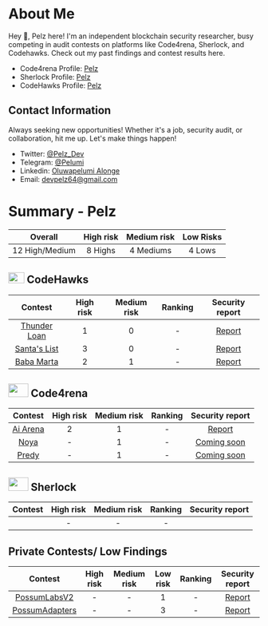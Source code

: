 # About Me

Hey 👋, Pelz here! I'm an independent blockchain security researcher, busy competing in audit contests on platforms like Code4rena, Sherlock, and Codehawks. Check out my past findings and contest results here.

- Code4rena Profile: [Pelz](https://code4rena.com/@Pelz)
- Sherlock Profile: [Pelz](https://audits.sherlock.xyz/watson/Pelz)
- CodeHawks Profile: [Pelz](https://www.codehawks.com/profile/clokuwofs000yih08n1oqrf6d)

## Contact Information

Always seeking new opportunities! Whether it's a job, security audit, or collaboration, hit me up. Let's make things happen!

- Twitter: [@Pelz_Dev](https://twitter.com/Pelz_Dev)
- Telegram: [@Pelumi](https://t.me/Pelumi_Al)
- Linkedin: [Oluwapelumi Alonge](https://www.linkedin.com/in/oluwapelumi-alonge-659911251/)
- Email: [devpelz64@gmail.com](devpelz64@gmail.com)

# Summary - Pelz

|    Overall     | High risk | Medium risk | Low Risks |
| :------------: | :-------: | :---------: | :-------: |
| 12 High/Medium |  8 Highs  |  4 Mediums  |  4 Lows   |

## <img src="https://res.cloudinary.com/droqoz7lg/image/upload/v1689080263/snhkgvtsidryjdtx0pce.png" width=32 height=22> CodeHawks

|                                   Contest                                    | High risk | Medium risk | Ranking |                                              Security report                                               |
| :--------------------------------------------------------------------------: | :-------: | :---------: | :-----: | :--------------------------------------------------------------------------------------------------------: |
| [Thunder Loan](https://www.codehawks.com/contests/clocopz26004rkx08q1n61wnz) |     1     |      0      |    -    | [Report](https://github.com/DevPelz/Portfolio/blob/main/CodeHawks/Pelz-First-Flight-%233_-Thunder-Loan.md) |
| [Santa's List](https://www.codehawks.com/contests/clpba0ama0001ywpabex01hrp) |     3     |      0      |    -    | [Report](https://github.com/DevPelz/Portfolio/blob/main/CodeHawks/Pelz-First-Flight-%235_-Santa's-List.md) |
|  [Baba Marta](https://www.codehawks.com/contests/cluseb1bf0001s4tjl2rzajup)  |     2     |      1      |    -    |                                                 [Report]()                                                 |

## <img src="https://code4rena.com/images/c4-logo-icon.svg" width=40 height=27> Code4rena

|                            Contest                            | High risk | Medium risk | Ranking |                             Security report                              |
| :-----------------------------------------------------------: | :-------: | :---------: | :-----: | :----------------------------------------------------------------------: |
| [Ai Arena](https://code4rena.com/audits/2024-02-ai-arena#top) |     2     |      1      |    -    | [Report](https://github.com/code-423n4/2024-02-ai-arena-findings/issues) |
|     [Noya](https://code4rena.com/audits/2024-04-noya#top)     |     -     |      1      |    -    |                             [Coming soon]()                              |
|    [Predy](https://code4rena.com/audits/2024-05-predy#top)    |     -     |      1      |    -    |                             [Coming soon]()                              |

## <img src="https://audits.sherlock.xyz/_next/static/media/sherlock_logo.bf519c9e.svg" width=40 height=27> Sherlock

| Contest | High risk | Medium risk | Ranking | Security report |
| :-----: | :-------: | :---------: | :-----: | :-------------: |
|         |     -     |      -      |    -    |                 |

## Private Contests/ Low Findings

|                            Contest                             | High risk | Medium risk | Low risk | Ranking |                                                      Security report                                                       |
| :------------------------------------------------------------: | :-------: | :---------: | :------: | :-----: | :------------------------------------------------------------------------------------------------------------------------: |
| [PossumLabsV2](https://github.com/PossumLabsCrypto/PortalsV2)  |     -     |      -      |    1     |    -    |    [Report](https://github.com/shieldify-security/audits-portfolio/blob/main/reports/PossumLabs-V2-Security-Review.pdf)    |
| [PossumAdapters](https://github.com/PossumLabsCrypto/Adapters) |     -     |      -      |    3     |    -    | [Report](https://github.com/shieldify-security/audits-portfolio/blob/main/reports/PossumLabs-Adapters-Security-Review.pdf) |
